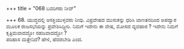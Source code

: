 +++
title = "068 ಬವರಿಗರು ನೀವ್"

+++
68. ಯುದ್ಧದಲ್ಲಿ ಆಸಕ್ತಿಯುಳ್ಳವರು ನೀವು. ವಿಪ್ರವೇಷದ ಮುಸುಕನ್ನು ಧರಿಸಿ ಜಾಣತನದಿಂದ ಅಪದ್ವಾರ ಮೂಲಕ ರಾಜಸಭೆಯನ್ನು ಪ್ರವೇಶಿಸಿದ್ದೀರಿ. ನಿಮಗೆ ಇದೇನು ಈ ವೇಷ, ಮೋಸದ ವ್ಯವಹಾರ ? ಇದೇನು ನಿಮಗೆ ಕೃತ್ರಿಮವಾದದ್ದೋ ಸಹಜವಾದದ್ದೋ ?   
ಪರಿಹಾಸ ಮತ್ತೇನಿದೆ? ಹೇಳಿ, ಹೆದರಬೇಡಿ ಎಂದ.